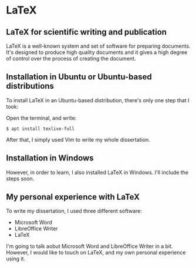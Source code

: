 # LaTeX

## LaTeX for scientific writing and publication

LaTeX is a well-known system and set of software for preparing documents. It's designed to produce high quality documents and it gives a high degree of control over the process of creating the document.

## Installation in Ubuntu or Ubuntu-based distributions

To install LaTeX in an Ubuntu-based distribution, there's only one step that I took:

Open the terminal, and write:

````
$ apt install texlive-full
````

After that, I simply used Vim to write my whole dissertation.

## Installation in Windows

However, in order to learn, I also installed LaTeX in Windows. I'll include the steps soon.

## My personal experience with LaTeX

To write my dissertation, I used three different software:

* Microsoft Word
* LibreOffice Writer
* LaTeX

I'm going to talk aobut Microsoft Word and LibreOffice Writer in a bit. However, I would like to touch on LaTeX, and my own personal experience using it.